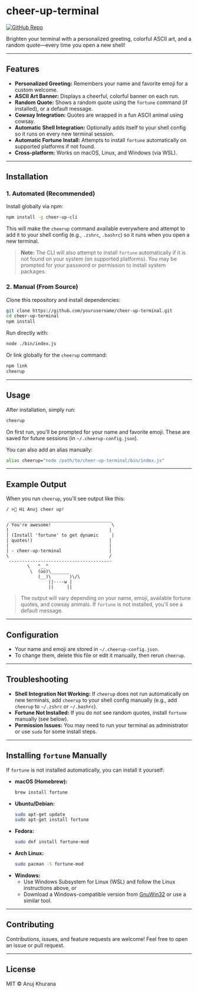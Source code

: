 # cheer-up-terminal

[![GitHub Repo](https://img.shields.io/badge/GitHub-cheer--up--terminal-blue?logo=github)](https://github.com/aanujkhurana/cheer-up-terminal)

Brighten your terminal with a personalized greeting, colorful ASCII art, and a random quote—every time you open a new shell!

---

## Features

- **Personalized Greeting:** Remembers your name and favorite emoji for a custom welcome.
- **ASCII Art Banner:** Displays a cheerful, colorful banner on each run.
- **Random Quote:** Shows a random quote using the `fortune` command (if installed), or a default message.
- **Cowsay Integration:** Quotes are wrapped in a fun ASCII animal using cowsay.
- **Automatic Shell Integration:** Optionally adds itself to your shell config so it runs on every new terminal session.
- **Automatic Fortune Install:** Attempts to install `fortune` automatically on supported platforms if not found.
- **Cross-platform:** Works on macOS, Linux, and Windows (via WSL).

---

## Installation

### 1. Automated (Recommended)
Install globally via npm:
```sh
npm install -g cheer-up-cli
```
This will make the `cheerup` command available everywhere and attempt to add it to your shell config (e.g., `.zshrc`, `.bashrc`) so it runs when you open a new terminal.

> **Note:** The CLI will also attempt to install `fortune` automatically if it is not found on your system (on supported platforms). You may be prompted for your password or permission to install system packages.

### 2. Manual (From Source)
Clone this repository and install dependencies:
```sh
git clone https://github.com/yourusername/cheer-up-terminal.git
cd cheer-up-terminal
npm install
```
Run directly with:
```sh
node ./bin/index.js
```
Or link globally for the `cheerup` command:
```sh
npm link
cheerup
```

---

## Usage

After installation, simply run:
```sh
cheerup
```
On first run, you'll be prompted for your name and favorite emoji. These are saved for future sessions (in `~/.cheerup-config.json`).

You can also add an alias manually:
```sh
alias cheerup="node /path/to/cheer-up-terminal/bin/index.js"
```

---

## Example Output

When you run `cheerup`, you'll see output like this:

```
/ >🌈 Hi Anuj cheer up!

 _______________________________________
/ You're awesome!                       \
|                                      |
| (Install 'fortune' to get dynamic     |
| quotes!)                             |
|                                      |
| - cheer-up-terminal                  |
\                                      /
 ---------------------------------------
        \   ^__^
         \  (oo)\_______
            (__)\       )\/\
                ||----w |
                ||     ||
```

> The output will vary depending on your name, emoji, available fortune quotes, and cowsay animals. If `fortune` is not installed, you'll see a default message.

---

## Configuration

- Your name and emoji are stored in `~/.cheerup-config.json`.
- To change them, delete this file or edit it manually, then rerun `cheerup`.

---

## Troubleshooting

- **Shell Integration Not Working:** If `cheerup` does not run automatically on new terminals, add `cheerup` to your shell config manually (e.g., add `cheerup` to `~/.zshrc` or `~/.bashrc`).
- **Fortune Not Installed:** If you do not see random quotes, install `fortune` manually (see below).
- **Permission Issues:** You may need to run your terminal as administrator or use `sudo` for some install steps.

---

## Installing `fortune` Manually

If `fortune` is not installed automatically, you can install it yourself:

- **macOS (Homebrew):**
  ```sh
  brew install fortune
  ```
- **Ubuntu/Debian:**
  ```sh
  sudo apt-get update
  sudo apt-get install fortune
  ```
- **Fedora:**
  ```sh
  sudo dnf install fortune-mod
  ```
- **Arch Linux:**
  ```sh
  sudo pacman -S fortune-mod
  ```
- **Windows:**
  - Use Windows Subsystem for Linux (WSL) and follow the Linux instructions above, or
  - Download a Windows-compatible version from [GnuWin32](http://gnuwin32.sourceforge.net/packages/fortune.htm) or use a similar tool.

---

## Contributing

Contributions, issues, and feature requests are welcome! Feel free to open an issue or pull request.

---

## License

MIT © Anuj Khurana
